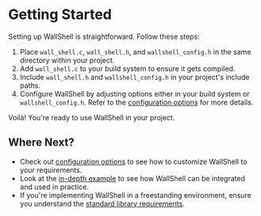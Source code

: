 # Getting Started

Setting up WallShell is straightforward. Follow these steps:

1. Place `wall_shell.c`, `wall_shell.h`, and `wallshell_config.h` in the same directory within your project.
2. Add `wall_shell.c` to your build system to ensure it gets compiled.
3. Include `wall_shell.h` and `wallshell_config.h` in your project's include paths.
4. Configure WallShell by adjusting options either in your build system or `wallshell_config.h`. Refer to the [configuration options](options.md) for more details.

Voilà! You're ready to use WallShell in your project.

## Where Next?

- Check out [configuration options](options.md) to see how to customize WallShell to your requirements.
- Look at the [in-depth example](../main.c) to see how WallShell can be integrated and used in practice.
- If you're implementing WallShell in a freestanding environment, ensure you understand the [standard library requirements](standard.md).
